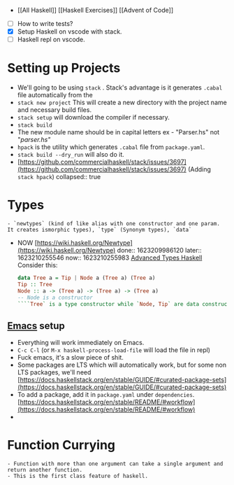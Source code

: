 - [[All Haskell]]
  [[Haskell Exercises]]
  [[Advent of Code]]
- [ ]  How to write tests?
- [x]  Setup Haskell on vscode with stack.
- [ ]  Haskell repl on vscode.
# Setting up Projects
- We'll going to be using `stack` . Stack's advantage is it generates `.cabal` file automatically from the
- `stack new project` This will create a new directory with the project name and necessary build files.
- `stack setup` will download the compiler if necessary.
- `stack build`
- The new module name should be in capital letters ex - "Parser.hs" not "*parser.hs"*
- `hpack` is the utility which generates `.cabal` file from `package.yaml`.
- `stack build --dry_run` will also do it.
- [https://github.com/commercialhaskell/stack/issues/3697](https://github.com/commercialhaskell/stack/issues/3697) (Adding `stack hpack`)
collapsed:: true
# Types
	- `newtypes` (kind of like alias with one constructor and one param. It creates ismorphic types), `type` (Synonym types), `data`
- NOW [https://wiki.haskell.org/Newtype](https://wiki.haskell.org/Newtype)
  done:: 1623209986120
  later:: 1623210255546
  now:: 1623210255983
  [Advanced Types Haskell](https://en.wikibooks.org/wiki/Yet_Another_Haskell_Tutorial/Type_advanced)
  Consider this:
  
  ```haskell
  data Tree a = Tip | Node a (Tree a) (Tree a)
  Tip :: Tree
  Node :: a -> (Tree a) -> (Tree a) -> (Tree a)
  -- Node is a constructor
  ````Tree` is a type constructor while `Node, Tip` are data constructors.
## [Emacs](https://www.notion.so/Emacs-4d40f0147a7b40de89ee6b0011e891be) setup
- Everything will work immediately on Emacs.
- `C-c C-l` (or `M-x haskell-process-load-file` will load the file in repl)
- Fuck emacs, it's a slow piece of shit.
- Some packages are LTS which will automatically work, but for some non LTS packages, we'll need [https://docs.haskellstack.org/en/stable/GUIDE/#curated-package-sets](https://docs.haskellstack.org/en/stable/GUIDE/#curated-package-sets)
- To add a package, add it in `package.yaml` under `dependencies`.[https://docs.haskellstack.org/en/stable/README/#workflow](https://docs.haskellstack.org/en/stable/README/#workflow)
-
# Function Currying
	- Function with more than one argument can take a single argument and return another function.
	- This is the first class feature of haskell.